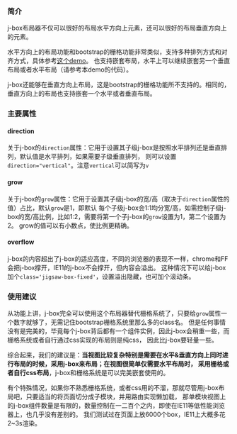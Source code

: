 ### 简介

j-box布局器不仅可以很好的布局水平方向上元素，还可以很好的布局垂直方向上的元素。

水平方向上的布局功能和bootstrap的栅格功能非常类似，支持多种排列方式和对齐方式，具体参考[这个demo](/jigsaw/layout/box-justify)。
也支持嵌套布局，水平上可以继续嵌套另一个垂直布局或者水平布局（请参考本demo的代码）。

j-box还能够在垂直方向上布局，这是bootstrap的栅格功能所不支持的。相同的，垂直方向上的布局也支持嵌套一个水平或者垂直布局。

### 主要属性

#### direction
关于j-box的`direction`属性：它用于设置其子级j-box是按照水平排列还是垂直排列，默认值是水平排列，如果需要子级垂直排列，
则可以设置`direction="vertical"`。注意`vertical`可以简写为`v`

#### grow
关于j-box的`grow`属性：它用于设置其子级j-box的宽/高（取决于`direction`属性的值）占比，默认`grow`是1，即默认
每个子级j-box会1:1均分宽/高，如需控制子级j-box的宽/高比例，比如1:2，需要将第一个子j-box的`grow`设置为1，第二个设置为2。
grow的值可以有小数点，使比例更精确。

#### overflow
j-box的内容超出了j-box的适应高度，不同的浏览器的表现不一样，chrome和FF会把j-box撑开，IE11的j-box不会撑开，但内容会溢出。
这种情况下可以给j-box加个`class='jigsaw-box-fixed'`，设置溢出隐藏，也可加个滚动条。

### 使用建议

从功能上讲，j-box完全可以使用这个布局器替代栅格系统了，只要给`grow`属性一个数字就够了，无需记住bootstrap栅格系统里那么多的class名。
但是任何事情没有是完美的，毕竟每个j-box背后都有一个组件实例，因此j-box会稍重一些，而栅格系统或者自行通过css实现的布局则是纯css，
因此比j-box要轻量一些。

综合起来，我们的建议是：**当视图比较复杂特别是需要在水平&垂直方向上同时进行布局的时候，采用j-box来布局；在视图很简单仅需要水平布局时，
采用栅格或者自行css布局**，j-box和栅格系统是可以完美嵌套使用的。

有个特殊情况，如果你不熟悉栅格系统，或者css用的不溜，那就尽管用j-box布局吧，只要适当的将页面切分成子模块，并用路由实现懒加载，
那单模块视图上的j-box组件数量是有限的，数量控制在一二百个之内，即使在IE11等低性能浏览器上，也几乎没有差别的。
我们测试过在页面上放6000个box，IE11上大概多花2~3s渲染。

